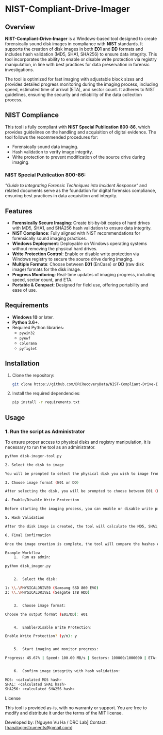 # NIST-Compliant-Drive-Imager

## Overview
**NIST-Compliant-Drive-Imager** is a Windows-based tool designed to create forensically sound disk images in compliance with **NIST** standards. It supports the creation of disk images in both **E01** and **DD** formats and includes hash validation (MD5, SHA1, SHA256) to ensure data integrity. This tool incorporates the ability to enable or disable write protection via registry manipulation, in line with best practices for data preservation in forensic investigations.

The tool is optimized for fast imaging with adjustable block sizes and provides detailed progress monitoring during the imaging process, including speed, estimated time of arrival (ETA), and sector count. It adheres to NIST guidelines, ensuring the security and reliability of the data collection process.

## NIST Compliance
This tool is fully compliant with **NIST Special Publication 800-86**, which provides guidelines on the handling and acquisition of digital evidence. The tool follows the recommended procedures for:
- Forensically sound data imaging.
- Hash validation to verify image integrity.
- Write protection to prevent modification of the source drive during imaging.

### NIST Special Publication 800-86:
*"Guide to Integrating Forensic Techniques into Incident Response"* and related documents serve as the foundation for digital forensics compliance, ensuring best practices in data acquisition and integrity.

## Features
- **Forensically Secure Imaging**: Create bit-by-bit copies of hard drives with MD5, SHA1, and SHA256 hash validation to ensure data integrity.
- **NIST Compliance**: Fully aligned with NIST recommendations for forensically sound imaging practices.
- **Windows Deployment**: Deployable on Windows operating systems without removing the physical hard drives.
- **Write Protection Control**: Enable or disable write protection via Windows registry to secure the source drive during imaging.
- **Multiple Formats**: Choose between **E01** (EnCase) or **DD** (raw disk image) formats for the disk image.
- **Progress Monitoring**: Real-time updates of imaging progress, including speed, sector count, and ETA.
- **Portable & Compact**: Designed for field use, offering portability and ease of use.

## Requirements
- **Windows 10** or later.
- **Python 3.6+**.
- Required Python libraries:
  - `pywin32`
  - `pyewf`
  - `colorama`
  - `pyfiglet`

## Installation
1. Clone the repository:
    ```bash
    git clone https://github.com/DRCRecoveryData/NIST-Compliant-Drive-Imager.git
    ```

2. Install the required dependencies:
    ```bash
    pip install -r requirements.txt
    ```

## Usage

### 1. Run the script as Administrator
To ensure proper access to physical disks and registry manipulation, it is necessary to run the tool as an administrator.

```bash
python disk-imager-tool.py

2. Select the disk to image

You will be prompted to select the physical disk you wish to image from a list of available drives.

3. Choose image format (E01 or DD)

After selecting the disk, you will be prompted to choose between E01 (EnCase) or DD (raw disk image) format for saving the disk image.

4. Enable/Disable Write Protection

Before starting the imaging process, you can enable or disable write protection via registry manipulation to ensure no writes occur to the source drive.

5. Hash Validation

After the disk image is created, the tool will calculate the MD5, SHA1, and SHA256 hashes of the original disk and the created image to ensure data integrity.

6. Final Confirmation

Once the image creation is complete, the tool will compare the hashes of the original disk and the created image. If they match, the process is confirmed as successful.

Example Workflow
	1.	Run as admin:

python disk_imager.py


	2.	Select the disk:

1: \\.\PHYSICALDRIVE0 (Samsung SSD 860 EVO)
2: \\.\PHYSICALDRIVE1 (Seagate 1TB HDD)


	3.	Choose image format:

Choose the output format (E01/DD): e01


	4.	Enable/Disable Write Protection:

Enable Write Protection? (y/n): y


	5.	Start imaging and monitor progress:

Progress: 45.67% | Speed: 100.00 MB/s | Sectors: 100000/1000000 | ETA: 00:10:00


	6.	Confirm image integrity with hash validation:

MD5: <calculated MD5 hash>
SHA1: <calculated SHA1 hash>
SHA256: <calculated SHA256 hash>
```

License

This tool is provided as-is, with no warranty or support. You are free to modify and distribute it under the terms of the MIT license.

Developed by: [Nguyen Vu Ha / DRC Lab]
Contact: [hanaloginstruments@gmail.com]
